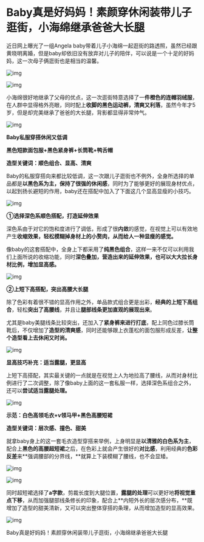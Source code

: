 # Baby真是好妈妈！素颜穿休闲装带儿子逛街，小海绵继承爸爸大长腿

近日网上曝光了一组Angela baby带着儿子小海绵一起逛街的路透照，虽然已经跟黄晓明离婚，但是baby却依旧没有放弃对儿子的陪伴，可以说是一个十足的好妈妈，这一次母子俩逛街也是相当的温馨。

![img](娱乐八卦2020021401.assets/0-164482925281718.jpg)

![img](娱乐八卦2020021401.assets/0-164482925106516.jpg)

小海绵很好地继承了父母的优点，这一次逛街特意选择了一**件橙色的连帽羽绒服**，在人群中显得格外亮眼，同时配上**收脚的黑色运动裤，清爽又利落**，虽然今年才5岁，但是却完美继承了爸爸的大长腿，背影都显得非常帅气。

![img](娱乐八卦2020021401.assets/0-164482924780914.jpg)

**Baby私服穿搭休闲又低调**

**黑色短款面包服+黑色紧身裤+长筒靴+鸭舌帽**

**造型关键词：顺色组合、显高、清爽**

Baby的私服穿搭向来都比较低调，这一次跟儿子逛街也不例外，全身所选择的单品都是**以黑色系为主，保持了很强的休闲感**，同时为了能够更好的展现身材优点，以起到扬长避短的作用，baby还在搭配中加入了下面这几个显高显瘦的小技巧。

![img](娱乐八卦2020021401.assets/0-164482924580812.jpg)

**①选择深色系顺色搭配，打造延伸效果**

深色系由于对它的饱和度进行了调低，形成了很**内敛**的感觉，在视觉上可以有效地产生**收缩效果，**轻松模糊掉身材上的小赘肉，从而给人一种**显瘦的感觉。**

像baby的这套搭配中，全身上下都采用了**纯黑色组合**，这样一来不仅可以利用我们上面所说的收缩功能，同时**深色叠加，营造出来的延伸效果，也可以大大拉长身材比例，增加显高感。**

![img](娱乐八卦2020021401.assets/0-164482924371210.jpg)

**②上短下高搭配，突出高腰大长腿**

除了色彩有着很不错的显高作用之外，单品款式组合更是出彩，**经典的上短下高组合**，轻松**突出了高腰线**，并且让**腿部线条更加直观的展现出来**。

尤其是baby美腿线条比较突出，还加入了**紧身裤来进行打底**，配上同色过膝长筒靴后，不仅增加了**造型的清爽感**，同时还能够跟上衣蓬松的面包服形成反差，**让整个造型看上去休闲又时尚。**

![img](娱乐八卦2020021401.assets/0-16448292418578.jpg)

**显高技巧补充：适当露腿，更显高**

上短下高搭配，其实最关键的一点就是在视觉上人为地拉高了腰线，从而对身材比例进行了二次调整，除了像baby上面的这一套私服一样，选择深色系组合之外，还可以**尝试适当露腿处理。**

![img](娱乐八卦2020021401.assets/0-16448292393046.jpg)

**示范：白色高领毛衣+v领马甲+黑色高腰短裙**

**造型关键词：层次感、撞色、甜美**

就拿baby身上的这一套毛衣造型穿搭来举例，上身明显是**以清雅的白色系为主**，配合上**黑色的高腰超短裙**之后，在色彩上就会产生很好的**对比感**，利用经典的**色彩反差**来**强调腰部的分界线，**就算上下装模糊了腰线，也不会显矮。

![img](娱乐八卦2020021401.assets/0-16448292371054.jpg)

![img](娱乐八卦2020021401.assets/0-16448292349772.jpg)

同时超短裙选择了**a字款**，剪裁长度到大腿位置，**露腿的处理**可以更好地**将视觉重点下移**，从而加强腿部线条修长的印象，配合上**内短外长的层次感分布，**既增加了造型的甜美清新，又可以突出整体穿搭的条理，从而增加造型的显高效果。

![img](娱乐八卦2020021401.assets/0.jpg)

Baby真是好妈妈！素颜穿休闲装带儿子逛街，小海绵继承爸爸大长腿

